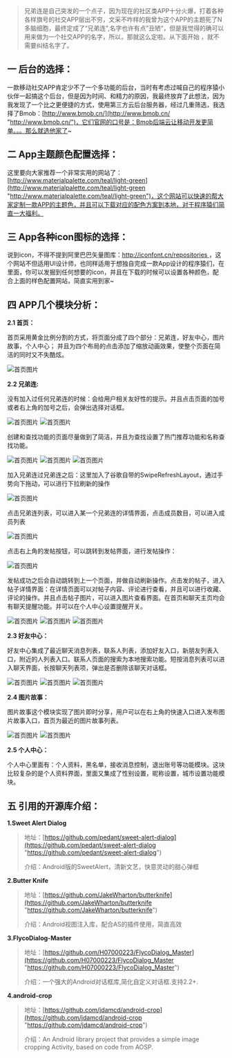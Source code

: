 

> 兄弟连是自己突发的一个点子，因为现在的社区类APP十分火爆，打着各种各样旗号的社交APP层出不穷，文采不咋样的我曾为这个APP的主题死了N多脑细胞，最终定成了“兄弟连",名字也许有点”丑陋“，但是我觉得的确可以用来做为一个社交APP的名字，所以，那就这么定啦。从下面开始 ，就不需要纠结名字了。

## 一 后台的选择：  ##

一款移动社交APP肯定少不了一个多功能的后台，当时有考虑过喊自己的程序猿小伙伴一起搞这个后台，但是因为时间、和精力的原因，我最终放弃了此想法，因为我发现了一个比之更便捷的方式，使用第三方云后台服务器，经过几重筛选，我选择了Bmob：[http://www.bmob.cn/](http://www.bmob.cn/ "http://www.bmob.cn/")，它们官网的口号是：Bmob后端云让移动开发更简单。。。那么就选他家了~

## 二 App主题颜色配置选择： ##
这里要向大家推荐一个非常实用的网站了：[http://www.materialpalette.com/teal/light-green](http://www.materialpalette.com/teal/light-green "http://www.materialpalette.com/teal/light-green")，这个网站可以快速的帮大家定制一款APP的主题色，并且可以下载对应的配色方案到本地，对于程序猿们简直一大福利。

## 三 App各种icon图标的选择： ##
说到icon，不得不提到阿里巴巴矢量图库：[http://iconfont.cn/repositories ](http://iconfont.cn/repositories  "http://iconfont.cn/repositories ")，这个网站不但适用UI设计师，也同样适用于想独自完成一款App设计的程序猿们，在里面，你可以发掘到任何想要的icon，并且在下载的时候可以设置各种颜色，配合上面的样色配置网站，简直实用到家~

## 四 APP几个模块分析： ##

**2.1 首页：**

首页采用黄金比例分割的方式，将页面分成了四个部分：兄弟连，好友中心，图片故事，个人中心；
并且为四个布局的点击添加了缩放动画效果，使整个页面在简洁的同时又不失酷炫。

![首页图片](https://github.com/NateRobinson/XiongDiLian/blob/master/imgs/1.png?raw=true)


**2.2 兄弟连:**

没有加入过任何兄弟连的时候：会给用户相关友好性的提示。并且点击页面的加号或者右上角的加号之后，会弹出选择对话框。

![首页图片](https://github.com/NateRobinson/XiongDiLian/blob/master/imgs/2.png?raw=true)
![首页图片](https://github.com/NateRobinson/XiongDiLian/blob/master/imgs/3.png?raw=true)
                   
创建和查找功能的页面尽量做到了简洁，并且为查找设置了热门推荐功能和名称查找功能。

![首页图片](https://github.com/NateRobinson/XiongDiLian/blob/master/imgs/4.png?raw=true)
![首页图片](https://github.com/NateRobinson/XiongDiLian/blob/master/imgs/5.png?raw=true)
![首页图片](https://github.com/NateRobinson/XiongDiLian/blob/master/imgs/6.png?raw=true)
                  
加入兄弟连过兄弟连之后：这里加入了谷歌自带的SwipeRefreshLayout，通过手势向下拖动，可以进行下拉刷新的操作

![首页图片](https://github.com/NateRobinson/XiongDiLian/blob/master/imgs/8.png?raw=true)
                  
点击兄弟连列表，可以进入某一个兄弟连的详情界面，点击成员数目，可以进入成员列表

![首页图片](https://github.com/NateRobinson/XiongDiLian/blob/master/imgs/9.png?raw=true)
                  
点击右上角的发帖按钮，可以跳转到发帖界面，进行发帖操作：

![首页图片](https://github.com/NateRobinson/XiongDiLian/blob/master/imgs/10.png?raw=true)

发帖成功之后会自动跳转到上一个页面，并做自动刷新操作。点击发的帖子，进入帖子详情界面：在详情页面可以对帖子内容、评论进行查看，并且可以进行收藏、评论的操作。并且点击帖子图片，可以进入图片查看界面。在首页和聊天主页均会有聊天提醒功能。并可以在个人中心设置提醒开关。

![首页图片](https://github.com/NateRobinson/XiongDiLian/blob/master/imgs/11.png?raw=true)
![首页图片](https://github.com/NateRobinson/XiongDiLian/blob/master/imgs/12.png?raw=true)
![首页图片](https://github.com/NateRobinson/XiongDiLian/blob/master/imgs/13.png?raw=true)

**2.3 好友中心：**

好友中心集成了最近聊天消息列表，联系人列表，添加好友入口，新朋友列表入口，附近的人列表入口。联系人页面的搜索为本地搜索功能。短按消息列表可以进入聊天界面，长按聊天列表项，弹出是否删除该聊天对话框。

![首页图片](https://github.com/NateRobinson/XiongDiLian/blob/master/imgs/14.png?raw=true)
![首页图片](https://github.com/NateRobinson/XiongDiLian/blob/master/imgs/15.png?raw=true)
![首页图片](https://github.com/NateRobinson/XiongDiLian/blob/master/imgs/16.png?raw=true)

**2.4 图片故事：**

图片故事这个模块实现了图片即时分享，用户可以在右上角的快速入口进入发布图片故事入口，首页为最近的图片故事列表。

![首页图片](https://github.com/NateRobinson/XiongDiLian/blob/master/imgs/17.png?raw=true)
![首页图片](https://github.com/NateRobinson/XiongDiLian/blob/master/imgs/18.png?raw=true)

**2.5 个人中心：**

个人中心里面有：个人资料，黑名单，接收消息控制，退出账号等功能模块。这块比较复杂的是个人资料界面，里面又集成了性别设置，昵称设置，城市设置功能模块。

## 五 引用的开源库介绍： ##

**1.Sweet Alert Dialog**
> 
> 地址：[https://github.com/pedant/sweet-alert-dialog](https://github.com/pedant/sweet-alert-dialog "https://github.com/pedant/sweet-alert-dialog")
> 
> 介绍：Android版的SweetAlert，清新文艺，快意灵动的甜心弹框

**2.Butter Knife**
> 
> 地址：[https://github.com/JakeWharton/butterknife](https://github.com/JakeWharton/butterknife "https://github.com/JakeWharton/butterknife")
> 
> 介绍：Android视图注入库，配合AS的插件使用，简直高效

**3.FlycoDialog-Master**
> 
> 地址：[https://github.com/H07000223/FlycoDialog_Master](https://github.com/H07000223/FlycoDialog_Master "https://github.com/H07000223/FlycoDialog_Master")
> 
> 介绍：一个强大的Android对话框库,简化自定义对话框.支持2.2+.

**4.android-crop**
> 
> 地址：[https://github.com/jdamcd/android-crop](https://github.com/jdamcd/android-crop "https://github.com/jdamcd/android-crop")
> 
> 介绍：An Android library project that provides a simple image cropping Activity, based on code from AOSP.

